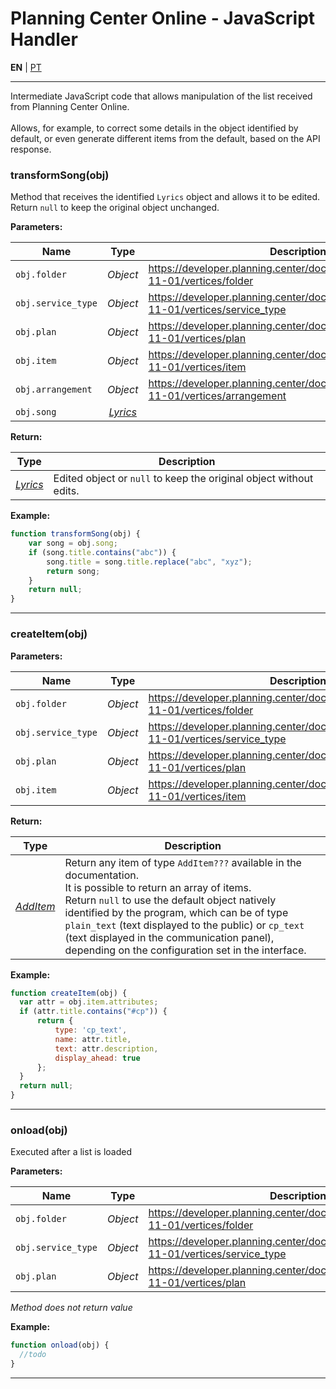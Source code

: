 # Planning Center Online - JavaScript Handler

**EN** | [PT](https://github.com/holyrics/Scripts/blob/main/PlanningCenterOnline_JavaScriptHandler.md)

---


Intermediate JavaScript code that allows manipulation of the list received from Planning Center Online.<br> <br>Allows, for example, to correct some details in the object identified by default, or even generate different items from the default, based on the API response.

### transformSong(obj)
Method that receives the identified `Lyrics` object and allows it to be edited.<br>Return `null` to keep the original object unchanged.

**Parameters:**

| Name | Type  | Description |
| ---- | :---: | ------------|
| `obj.folder` | _Object_ | <https://developer.planning.center/docs/#/apps/services/2018-11-01/vertices/folder> |
| `obj.service_type` | _Object_ | <https://developer.planning.center/docs/#/apps/services/2018-11-01/vertices/service_type> |
| `obj.plan` | _Object_ | <https://developer.planning.center/docs/#/apps/services/2018-11-01/vertices/plan> |
| `obj.item` | _Object_ | <https://developer.planning.center/docs/#/apps/services/2018-11-01/vertices/item> |
| `obj.arrangement` | _Object_ | <https://developer.planning.center/docs/#/apps/services/2018-11-01/vertices/arrangement> |
| `obj.song` | _[Lyrics](https://github.com/holyrics/jslib/blob/main/README-en.md#lyrics)_ |  |


**Return:**

| Type  | Description |
| :---: | ------------|
| _[Lyrics](https://github.com/holyrics/jslib/blob/main/README-en.md#lyrics)_ | Edited object or `null` to keep the original object without edits. |


**Example:**

```javascript
function transformSong(obj) {
    var song = obj.song;
    if (song.title.contains("abc")) {
        song.title = song.title.replace("abc", "xyz");
        return song;
    }
    return null;
}
```

---

### createItem(obj)
**Parameters:**

| Name | Type  | Description |
| ---- | :---: | ------------|
| `obj.folder` | _Object_ | <https://developer.planning.center/docs/#/apps/services/2018-11-01/vertices/folder> |
| `obj.service_type` | _Object_ | <https://developer.planning.center/docs/#/apps/services/2018-11-01/vertices/service_type> |
| `obj.plan` | _Object_ | <https://developer.planning.center/docs/#/apps/services/2018-11-01/vertices/plan> |
| `obj.item` | _Object_ | <https://developer.planning.center/docs/#/apps/services/2018-11-01/vertices/item> |


**Return:**

| Type  | Description |
| :---: | ------------|
| _[AddItem](https://github.com/holyrics/jslib/blob/main/README-en.md#additem)_ | Return any item of type `AddItem???` available in the documentation.<br>It is possible to return an array of items.<br>Return `null` to use the default object natively identified by the program, which can be of type `plain_text` (text displayed to the public) or `cp_text` (text displayed in the communication panel), depending on the configuration set in the interface. |


**Example:**

```javascript
function createItem(obj) {
  var attr = obj.item.attributes;
  if (attr.title.contains("#cp")) {
      return {
          type: 'cp_text',
          name: attr.title,
          text: attr.description,
          display_ahead: true
      };
  }
  return null;
}
```

---

### onload(obj)
Executed after a list is loaded

**Parameters:**

| Name | Type  | Description |
| ---- | :---: | ------------|
| `obj.folder` | _Object_ | <https://developer.planning.center/docs/#/apps/services/2018-11-01/vertices/folder> |
| `obj.service_type` | _Object_ | <https://developer.planning.center/docs/#/apps/services/2018-11-01/vertices/service_type> |
| `obj.plan` | _Object_ | <https://developer.planning.center/docs/#/apps/services/2018-11-01/vertices/plan> |


_Method does not return value_

**Example:**

```javascript
function onload(obj) {
  //todo
}
```

---